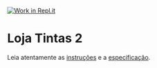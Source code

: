 [![Work in Repl.it](https://classroom.github.com/assets/work-in-replit-14baed9a392b3a25080506f3b7b6d57f295ec2978f6f33ec97e36a161684cbe9.svg)](https://classroom.github.com/online_ide?assignment_repo_id=3808576&assignment_repo_type=AssignmentRepo)
# Loja Tintas 2

Leia atentamente as [instruções](./instruções.md) e a [especificação](./especificação.md).
